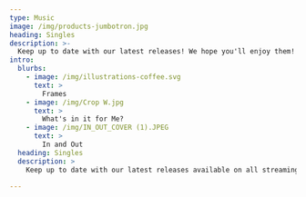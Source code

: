 ```yaml
---
type: Music
image: /img/products-jumbotron.jpg
heading: Singles
description: >-
  Keep up to date with our latest releases! We hope you'll enjoy them!
intro:
  blurbs:
    - image: /img/illustrations-coffee.svg
      text: >
        Frames
    - image: /img/Crop W.jpg
      text: >
        What's in it for Me?
    - image: /img/IN_OUT_COVER (1).JPEG
      text: >
        In and Out
  heading: Singles
  description: >
    Keep up to date with our latest releases available on all streaming services! 
    
---
```



